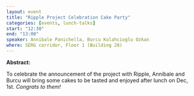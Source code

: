 ```yaml
---
layout: event
title: "Ripple Project Celebration Cake Party"
categories: [events, lunch-talks]
start: "12:30"
end: "13:00"
speaker: Annibale Panichella, Burcu Kulahcioglu Ozkan
where: SERG corridor, Floor 1 (Building 28)
---
```


**Abstract:**

To celebrate the announcement of the project with Ripple, Annibale and Burcu will bring some cakes to be tasted and enjoyed after lunch on Dec, 1st. *Congrats to them!*
